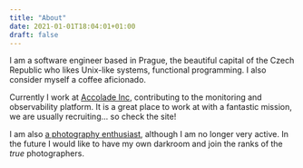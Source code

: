 ```yaml
---
title: "About"
date: 2021-01-01T18:04:01+01:00
draft: false
---
```


I am a software engineer based in Prague, the beautiful capital of the Czech Republic who likes Unix-like systems, functional programming. I also consider myself a coffee aficionado.

Currently I work at [Accolade Inc](https://accolade.com), contributing to the monitoring and observability platform.  It is a great place to work at with a fantastic mission, we are usually recruiting... so check the site!

I am also [a photography enthusiast](https://www.instagram.com/jlnav/), although I am no longer very active.  In the future I would like to have my own darkroom and join the ranks of the _true_ photographers.


